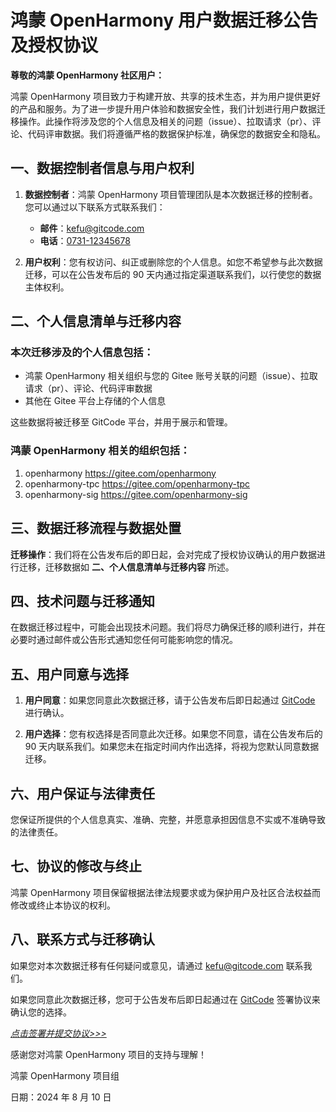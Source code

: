 # 鸿蒙 OpenHarmony 用户数据迁移公告及授权协议


**尊敬的鸿蒙 OpenHarmony 社区用户：**

鸿蒙 OpenHarmony 项目致力于构建开放、共享的技术生态，并为用户提供更好的产品和服务。为了进一步提升用户体验和数据安全性，我们计划进行用户数据迁移操作。此操作将涉及您的个人信息及相关的问题（issue）、拉取请求（pr）、评论、代码评审数据。我们将遵循严格的数据保护标准，确保您的数据安全和隐私。

## 一、数据控制者信息与用户权利

1. **数据控制者**：鸿蒙 OpenHarmony 项目管理团队是本次数据迁移的控制者。您可以通过以下联系方式联系我们：  
   - **邮件**：[kefu@gitcode.com](mailto:kefu@gitcode.com)  
   - **电话**：[0731-12345678](tel:0731-12345678)

2. **用户权利**：您有权访问、纠正或删除您的个人信息。如您不希望参与此次数据迁移，可以在公告发布后的 90 天内通过指定渠道联系我们，以行使您的数据主体权利。

## 二、个人信息清单与迁移内容

### 本次迁移涉及的个人信息包括：

- 鸿蒙 OpenHarmony 相关组织与您的 Gitee 账号关联的问题（issue）、拉取请求（pr）、评论、代码评审数据
- 其他在 Gitee 平台上存储的个人信息

这些数据将被迁移至 GitCode 平台，并用于展示和管理。


###  鸿蒙 OpenHarmony 相关的组织包括：

1. openharmony  <https://gitee.com/openharmony>
2. openharmony-tpc  <https://gitee.com/openharmony-tpc>
3. openharmony-sig  <https://gitee.com/openharmony-sig>


## 三、数据迁移流程与数据处置

**迁移操作**：我们将在公告发布后的即日起，会对完成了授权协议确认的用户数据进行迁移，迁移数据如 **二、个人信息清单与迁移内容** 所述。


## 四、技术问题与迁移通知

在数据迁移过程中，可能会出现技术问题。我们将尽力确保迁移的顺利进行，并在必要时通过邮件或公告形式通知您任何可能影响您的情况。

## 五、用户同意与选择

1. **用户同意**：如果您同意此次数据迁移，请于公告发布后即日起通过 [GitCode](https://gitcode.com/gitcode-dev/oh-user-authrize/issues/create/choose) 进行确认。

2. **用户选择**：您有权选择是否同意此次迁移。如果您不同意，请在公告发布后的 90 天内联系我们。如果您未在指定时间内作出选择，将视为您默认同意数据迁移。

## 六、用户保证与法律责任

您保证所提供的个人信息真实、准确、完整，并愿意承担因信息不实或不准确导致的法律责任。

## 七、协议的修改与终止

鸿蒙 OpenHarmony 项目保留根据法律法规要求或为保护用户及社区合法权益而修改或终止本协议的权利。

## 八、联系方式与迁移确认

如果您对本次数据迁移有任何疑问或意见，请通过 [kefu@gitcode.com](mailto:kefu@gitcode.com)   联系我们。

如果您同意此次数据迁移，您可于公告发布后即日起通过在 [GitCode](https://gitcode.com/gitcode-dev/oh-user-authrize/issues/create/choose) 签署协议来确认您的选择。

_[点击签署并提交协议>>>](https://gitcode.com/gitcode-dev/oh-user-authrize/issues/create/choose)_

感谢您对鸿蒙 OpenHarmony 项目的支持与理解！

鸿蒙 OpenHarmony 项目组

日期：2024 年 8 月 10 日
